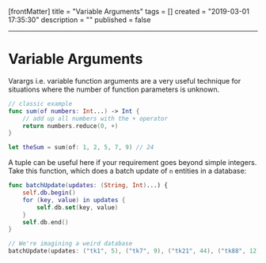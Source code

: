 [frontMatter]
title = "Variable Arguments"
tags = []
created = "2019-03-01 17:35:30"
description = ""
published = false

---

# Variable Arguments

Varargs i.e. variable function arguments are a very useful technique for
situations where the number of function parameters is unknown.

``` Swift
// classic example
func sum(of numbers: Int...) -> Int {
    // add up all numbers with the + operator
    return numbers.reduce(0, +)
}

let theSum = sum(of: 1, 2, 5, 7, 9) // 24
```

A tuple can be useful here if your requirement goes beyond simple
integers. Take this function, which does a batch update of `n` entities
in a database:

``` Swift
func batchUpdate(updates: (String, Int)...) {
    self.db.begin()
    for (key, value) in updates {
        self.db.set(key, value)
    }
    self.db.end()
}

// We're imagining a weird database
batchUpdate(updates: ("tk1", 5), ("tk7", 9), ("tk21", 44), ("tk88", 12))
```
